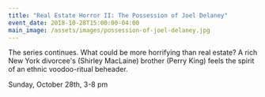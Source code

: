 ```yaml
---
title: "Real Estate Horror II: The Possession of Joel Delaney"
event_date: 2018-10-28T15:00:00-04:00
main_image: /assets/images/possession-of-joel-delaney.jpg
---
```


The series continues. What could be more horrifying than real estate? A rich
New York divorcee's (Shirley MacLaine) brother (Perry King) feels the spirit of
an ethnic voodoo-ritual beheader.

Sunday, October 28th, 3-8 pm
